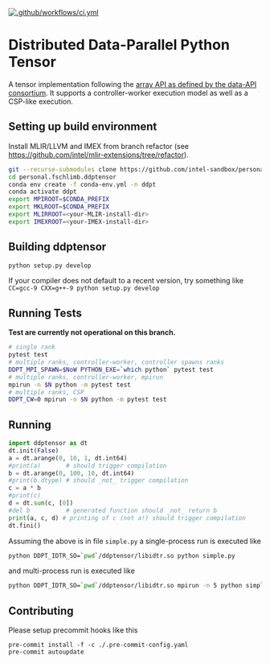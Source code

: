 [![.github/workflows/ci.yml](https://github.com/intel-sandbox/personal.fschlimb.ddptensor/actions/workflows/ci.yml/badge.svg)](https://github.com/intel-sandbox/personal.fschlimb.ddptensor/actions/workflows/ci.yml)
# Distributed Data-Parallel Python Tensor
A tensor implementation following the [array API as defined by the data-API consortium](https://data-apis.org/array-api/latest/index.html).
It supports a controller-worker execution model as well as a CSP-like execution.

## Setting up build environment
Install MLIR/LLVM and IMEX from branch refactor (see https://github.com/intel/mlir-extensions/tree/refactor).
```bash
git --recurse-submodules clone https://github.com/intel-sandbox/personal.fschlimb.ddptensor
cd personal.fschlimb.ddptensor
conda env create -f conda-env.yml -n ddpt
conda activate ddpt
export MPIROOT=$CONDA_PREFIX
export MKLROOT=$CONDA_PREFIX
export MLIRROOT=<your-MLIR-install-dir>
export IMEXROOT=<your-IMEX-install-dir>
```
## Building ddptensor
```bash
python setup.py develop
```
If your compiler does not default to a recent version, try something like `CC=gcc-9 CXX=g++-9 python setup.py develop`

## Running Tests
__Test are currently not operational on this branch.__

```bash
# single rank
pytest test
# multiple ranks, controller-worker, controller spawns ranks
DDPT_MPI_SPAWN=$NoW PYTHON_EXE=`which python` pytest test
# multiple ranks, controller-worker, mpirun
mpirun -n $N python -m pytest test
# multiple ranks, CSP
DDPT_CW=0 mpirun -n $N python -m pytest test
```

## Running
```python
import ddptensor as dt
dt.init(False)
a = dt.arange(0, 10, 1, dt.int64)
#print(a)       # should trigger compilation
b = dt.arange(0, 100, 10, dt.int64)
#print(b.dtype) # should _not_ trigger compilation
c = a * b
#print(c)
d = dt.sum(c, [0])
#del b          # generated function should _not_ return b
print(a, c, d) # printing of c (not a!) should trigger compilation
dt.fini()
```
Assuming the above is in file `simple.py` a single-process run is executed like
```bash
python DDPT_IDTR_SO=`pwd`/ddptensor/libidtr.so python simple.py
```
and multi-process run is executed like
```bash
python DDPT_IDTR_SO=`pwd`/ddptensor/libidtr.so mpirun -n 5 python simple.py
```

## Contributing
Please setup precommit hooks like this
```
pre-commit install -f -c ./.pre-commit-config.yaml
pre-commit autoupdate
```
